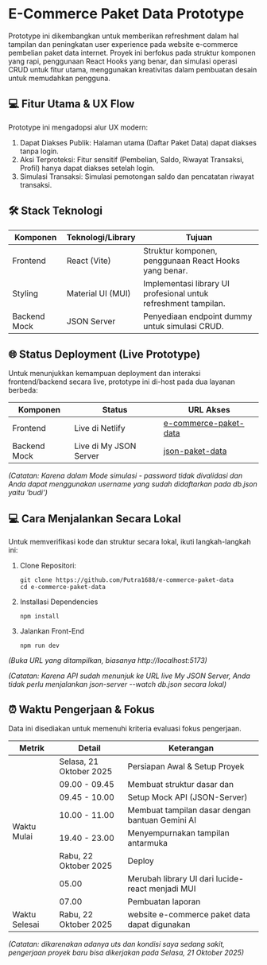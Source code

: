 # **E-Commerce Paket Data Prototype**

Prototype ini dikembangkan untuk memberikan refreshment dalam hal tampilan dan peningkatan user experience  pada website e-commerce pembelian paket data internet. Proyek ini berfokus pada struktur komponen yang rapi, penggunaan React Hooks yang benar, dan simulasi operasi CRUD untuk fitur utama, menggunakan kreativitas dalam pembuatan desain untuk memudahkan pengguna.

## **💻 Fitur Utama & UX Flow**

Prototype ini mengadopsi alur UX modern:
1. Dapat Diakses Publik: Halaman utama (Daftar Paket Data) dapat diakses tanpa login.
2. Aksi Terproteksi: Fitur sensitif (Pembelian, Saldo, Riwayat Transaksi, Profil) hanya dapat diakses setelah login.
3. Simulasi Transaksi: Simulasi pemotongan saldo dan pencatatan riwayat transaksi.

## **🛠️ Stack Teknologi**
<table>
  <thead>
    <tr>
      <th>Komponen</th>
      <th>Teknologi/Library</th>
      <th>Tujuan</th>
    </tr>
  </thead>
  <tbody>
    <tr>
      <td>Frontend</td>
      <td>React (Vite)</td>
      <td>Struktur komponen, penggunaan React Hooks yang benar.</td>
    </tr>
    <tr>
      <td>Styling</td>
      <td>Material UI (MUI)</td>
      <td>Implementasi library UI profesional untuk refreshment tampilan.</td>
    </tr>
    <tr>
      <td>Backend Mock</td>
      <td>JSON Server</td>
      <td>Penyediaan endpoint dummy untuk simulasi CRUD.</td>
    </tr>
  </tbody>
</table>

## **🌐 Status Deployment (Live Prototype)**

Untuk menunjukkan kemampuan deployment dan interaksi frontend/backend secara live, prototype ini di-host pada dua layanan berbeda:

<table>
  <thead>
    <tr>
      <th>Komponen</th>
      <th>Status</th>
      <th>URL Akses</th>
    </tr>
  </thead>
  <tbody>
    <tr>
      <td>Frontend</td>
      <td>Live di Netlify</td>
      <td><a href="https://e-commerce-paket-data.netlify.app/">e-commerce-paket-data</a></td>
    </tr>
    <tr>
      <td>Backend Mock</td>
      <td>Live di My JSON Server</td>
      <td><a href="https://my-json-server.typicode.com/Putra1688/e-commerce-paket-data">json-paket-data</a></td>
    </tr>
  </tbody>
</table>

*(Catatan: Karena dalam Mode simulasi - password tidak divalidasi dan Anda dapat menggunakan username yang sudah didaftarkan pada db.json yaitu 'budi')*

## **💻 Cara Menjalankan Secara Lokal**
Untuk memverifikasi kode dan struktur secara lokal, ikuti langkah-langkah ini:

1. Clone Repositori:
   
   ```
   git clone https://github.com/Putra1688/e-commerce-paket-data
   cd e-commerce-paket-data
   ```
  
2. Installasi Dependencies
   
   ```
   npm install
   ``` 
3. Jalankan Front-End

   ```
   npm run dev
   ```
*(Buka URL yang ditampilkan, biasanya http://localhost:5173)*

*(Catatan: Karena API sudah menunjuk ke URL live My JSON Server, Anda tidak perlu menjalankan json-server --watch db.json secara lokal)*

## **⏰ Waktu Pengerjaan & Fokus**
Data ini disediakan untuk memenuhi kriteria evaluasi fokus pengerjaan.
<table>
  <thead>
    <tr>
      <th>Metrik</th>
      <th>Detail</th>
      <th>Keterangan</th>
    </tr>
  </thead>
  <tbody>
    <tr>
      <td rowspan="8">Waktu Mulai</td>
      <td>Selasa, 21 Oktober 2025</td>
      <td>Persiapan Awal & Setup Proyek</td>
    </tr>
    <tr>
      <td>09.00 - 09.45</td>
      <td>Membuat struktur dasar dan</td>
    </tr>
    <tr>
      <td>09.45 - 10.00</td>
      <td>Setup Mock API (JSON-Server)</td>
    </tr>
    <tr>
      <td>10.00 - 11.00</td>
      <td>Membuat tampilan dasar dengan bantuan Gemini AI</td>
    </tr>
    <tr>
      <td>19.40 - 23.00</td>
      <td>Menyempurnakan tampilan antarmuka</td>
    </tr>
    <tr>
      <td>Rabu, 22 Oktober 2025</td>
      <td>Deploy</td>
    </tr>
    <tr>
      <td>05.00</td>
      <td>Merubah library UI dari lucide-react menjadi MUI</td>
    </tr>
    <tr>
      <td>07.00</td>
      <td>Pembuatan laporan</td>
    </tr>
    <tr>
      <td>Waktu Selesai</td>
      <td>Rabu, 22 Oktober 2025</td>
      <td>website e-commerce paket data dapat digunakan</td>
    </tr>
  </tbody>
</table>

*(Catatan: dikarenakan adanya uts dan kondisi saya sedang sakit, pengerjaan proyek baru bisa dikerjakan pada Selasa, 21 Oktober 2025)*
